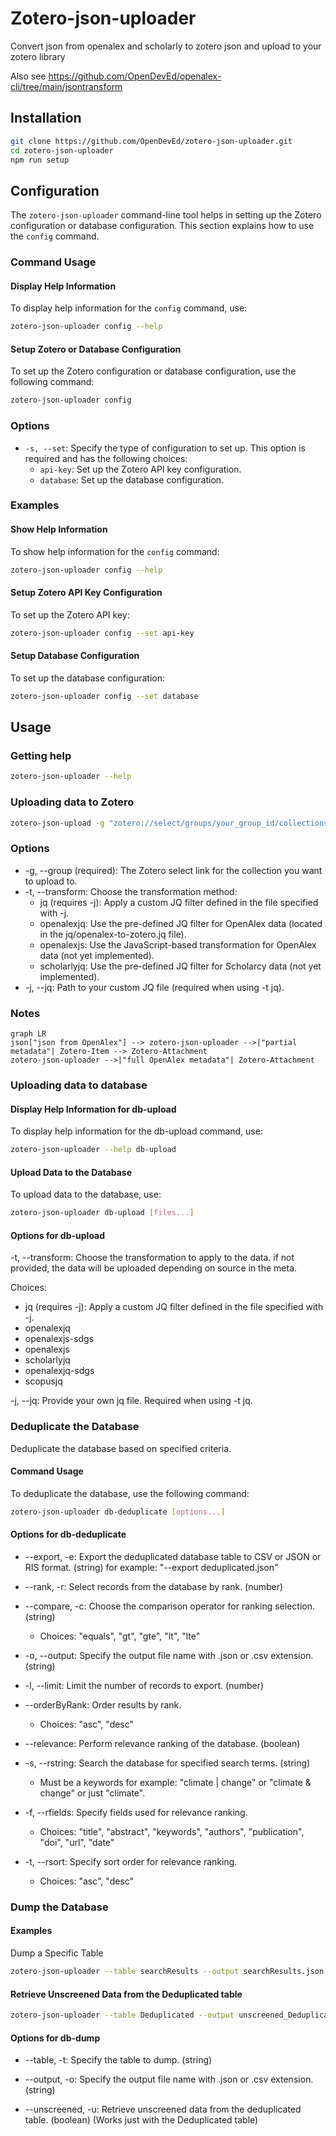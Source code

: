 # Zotero-json-uploader

Convert json from openalex and scholarly to zotero json and upload to your zotero library

Also see https://github.com/OpenDevEd/openalex-cli/tree/main/jsontransform

## Installation

```bash
git clone https://github.com/OpenDevEd/zotero-json-uploader.git
cd zotero-json-uploader
npm run setup
```

## Configuration

The `zotero-json-uploader` command-line tool helps in setting up the Zotero configuration or database configuration. This section explains how to use the `config` command.

### Command Usage

#### Display Help Information

To display help information for the `config` command, use:

```bash
zotero-json-uploader config --help
```

#### Setup Zotero or Database Configuration

To set up the Zotero configuration or database configuration, use the following command:

```bash
zotero-json-uploader config
```
### Options

- `-s, --set`: Specify the type of configuration to set up. This option is required and has the following choices:
    - `api-key`: Set up the Zotero API key configuration.
    - `database`: Set up the database configuration.
### Examples

#### Show Help Information

To show help information for the `config` command:

```bash
zotero-json-uploader config --help
```

#### Setup Zotero API Key Configuration

To set up the Zotero API key:

```bash
zotero-json-uploader config --set api-key
```

#### Setup Database Configuration

To set up the database configuration:

```bash
zotero-json-uploader config --set database
```

## Usage

### Getting help
```bash
zotero-json-uploader --help
```

### Uploading data to Zotero
```bash
zotero-json-upload -g "zotero://select/groups/your_group_id/collections/your_collection_key" -t transformation_method your_data.json
```

### Options
- -g, --group (required): The Zotero select link for the collection you want to upload to.
- -t, --transform: Choose the transformation method:
  - jq (requires -j): Apply a custom JQ filter defined in the file specified with -j.
  - openalexjq: Use the pre-defined JQ filter for OpenAlex data (located in the jq/openalex-to-zotero.jq file).
  - openalexjs: Use the JavaScript-based transformation for OpenAlex data (not yet implemented).
  - scholarlyjq: Use the pre-defined JQ filter for Scholarcy data (not yet implemented).
- -j, --jq: Path to your custom JQ file (required when using -t jq).

### Notes
```mermaid
graph LR
json["json from OpenAlex"] --> zotero-json-uploader -->|"partial metadata"| Zotero-Item --> Zotero-Attachment
zotero-json-uploader -->|"full OpenAlex metadata"| Zotero-Attachment
```

### Uploading data to database

#### Display Help Information for db-upload

To display help information for the db-upload command, use:

```bash
zotero-json-uploader --help db-upload
```

#### Upload Data to the Database

To upload data to the database, use:

```bash
zotero-json-uploader db-upload [files...]
```

#### Options for db-upload

-t, --transform: Choose the transformation to apply to the data. if not provided, the data will be uploaded depending on source in the meta.

Choices:
  - jq (requires -j): Apply a custom JQ filter defined in the file specified with -j.
  - openalexjq
  - openalexjs-sdgs
  - openalexjs
  - scholarlyjq
  - openalexjq-sdgs
  - scopusjq

-j, --jq: Provide your own jq file. Required when using -t jq.

### Deduplicate the Database

Deduplicate the database based on specified criteria.

#### Command Usage

To deduplicate the database, use the following command:

```bash
zotero-json-uploader db-deduplicate [options...]
```

#### Options for db-deduplicate

* --export, -e: Export the deduplicated database table to CSV or JSON or RIS format. (string)
for example: "--export deduplicated.json"

* --rank, -r: Select records from the database by rank. (number)

* --compare, -c: Choose the comparison operator for ranking selection. (string)
  - Choices: "equals", "gt", "gte", "lt", "lte"

* -o, --output: Specify the output file name with .json or .csv extension. (string)

* -l, --limit: Limit the number of records to export. (number)

* --orderByRank: Order results by rank.
  - Choices: "asc", "desc"

* --relevance: Perform relevance ranking of the database. (boolean)

* -s, --rstring: Search the database for specified search terms. (string)
  - Must be a keywords for example: "climate | change" or "climate & change" or just "climate".

* -f, --rfields: Specify fields used for relevance ranking.
  - Choices: "title", "abstract", "keywords", "authors", "publication", "doi", "url", "date"

* -t, --rsort: Specify sort order for relevance ranking.
  - Choices: "asc", "desc"

### Dump the Database

#### Examples

Dump a Specific Table

```bash
zotero-json-uploader --table searchResults --output searchResults.json
```

#### Retrieve Unscreened Data from the Deduplicated table
  
```bash
zotero-json-uploader --table Deduplicated --output unscreened_Deduplicated.json --unscreened
```

#### Options for db-dump

* --table, -t: Specify the table to dump. (string)

* --output, -o: Specify the output file name with .json or .csv extension. (string)

* --unscreened, -u: Retrieve unscreened data from the deduplicated table. (boolean) (Works just with the Deduplicated table)
